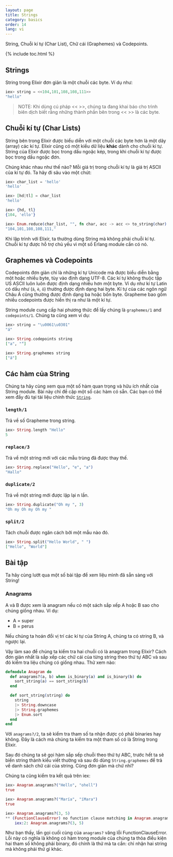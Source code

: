 ```yaml
---
layout: page
title: Strings
category: basics
order: 14
lang: vi
---
```


String, Chuỗi kí tự (Char List), Chữ cái (Graphemes) và Codepoints.

{% include toc.html %}

## Strings

String trong Elixir đơn giản là một chuỗi các byte. Ví dụ như:

```elixir
iex> string = <<104,101,108,108,111>>
"hello"
```

>NOTE: Khi dùng cú pháp << >>, chúng ta đang khai báo cho trình biên dịch biết rằng những thành phần bên trong << >> là các byte.

## Chuỗi kí tự (Char Lists)

String bên trong Elixir được biểu diễn với một chuỗi các byte hơn là một dãy (array) các kí tự. Elixir cũng có một kiểu dữ liệu **khác** dành cho chuỗi kí tự. String của Elixir được bọc trong dấu ngoặc kép, trong khi chuỗi kí tự được bọc trong dấu ngoặc đơn.

Chúng khác nhau như thế nào? Mỗi giá trị trong chuỗi kí tự là giá trị ASCII của kí tự đó. Ta hãy đi sâu vào một chút:

```elixir
iex> char_list = 'hello'
'hello'

iex> [hd|tl] = char_list
'hello'

iex> {hd, tl}
{104, 'ello'}

iex> Enum.reduce(char_list, "", fn char, acc -> acc <> to_string(char) <> "," end)
"104,101,108,108,111,"
```

Khi lập trình với Elixir, ta thường dùng String mà không phải chuỗi kí tự. Chuỗi kí tự được hỗ trợ chủ yếu vì một số Erlang module cần có nó.

## Graphemes và Codepoints

Codepoints đơn giản chỉ là những kí tự Unicode mà được biểu diễn bằng một hoặc nhiều byte, tùy vào định dạng UTF-8. Các kí tự không thuộc tập US ASCII luôn luôn được định dạng nhiều hơn một byte. Ví dụ như kí tự Latin có dấu như (`á`, `è`, `ô`) thường được định dạng hai byte. Kí tự của các ngôn ngữ Châu Á cũng thường được định dạng ba hoặc bốn byte. Grapheme bao gồm nhiều codepoints được hiển thị ra như là một kí tự.

String module cung cấp hai phương thức để lấy chúng là `graphemes/1` and `codepoints/1`. Chúng ta cũng xem ví dụ:

```elixir
iex> string = "\u0061\u0301"
"á"

iex> String.codepoints string
["a", "́"]

iex> String.graphemes string
["á"]
```

## Các hàm của String

Chúng ta hãy cùng xem qua một số hàm quan trọng và hữu ích nhất của String module. Bài này chỉ đề cập một số các hàm có sẵn. Các bạn có thể xem đầy đủ tại tài liệu chính thức [`String`](http://elixir-lang.org/docs/stable/elixir/String.html).

### `length/1`

Trả về số Grapheme trong string.

```elixir
iex> String.length "Hello"
5
```

### `replace/3`

Trả về một string mới với các mẫu trùng đã được thay thế.

```elixir
iex> String.replace("Hello", "e", "a")
"Hallo"
```

### `duplicate/2`

Trả về một string mới được lặp lại n lần.

```elixir
iex> String.duplicate("Oh my ", 3)
"Oh my Oh my Oh my "
```

### `split/2`

Tách chuỗi được ngăn cách bởi một mẫu nào đó.

```elixir
iex> String.split("Hello World", " ")
["Hello", "World"]
```

## Bài tập

Ta hãy cùng lướt qua một số bài tập để xem liệu mình đã sẵn sàng với String!

### Anagrams

A và B được xem là anagram nếu có một sách sắp xếp A hoặc B sao cho chúng giống nhau. Ví dụ:

+ A = super
+ B = perus

Nếu chúng ta hoán đổi vị trí các kí tự của String A, chúng ta có string B, và ngược lại.

Vậy làm sao để chúng ta kiểm tra hai chuỗi có là anagram trong Elixir? Cách đơn giản nhất là sắp xếp các chữ cái của từng string theo thứ tự ABC và sau đó kiểm tra liệu chúng có giống nhau. Thử xem nào:

```elixir
defmodule Anagram do
  def anagrams?(a, b) when is_binary(a) and is_binary(b) do
    sort_string(a) == sort_string(b)
  end

  def sort_string(string) do
    string
    |> String.downcase
    |> String.graphemes
    |> Enum.sort
  end
end
```

Với `anagrams?/2`, ta sẽ kiểm tra tham số ta nhận được có phải binaries hay không. Đây là cách mà chúng ta kiểm tra một tham số có là String trong Elixir.

Sau đó chúng ta sẽ gọi hàm sắp sếp chuỗi theo thứ tự ABC, trước hết ta sẽ biến string thành kiểu viết thường và sau đó dùng `String.graphemes` để trả về danh sách chữ cái của string. Cũng đơn giản mà chứ nhỉ?

Chúng ta cũng kiểm tra kết quả trên iex:

```elixir
iex> Anagram.anagrams?("Hello", "ohell")
true

iex> Anagram.anagrams?("María", "íMara")
true

iex> Anagram.anagrams?(3, 5)
** (FunctionClauseError) no function clause matching in Anagram.anagrams?/2
    iex:2: Anagram.anagrams?(3, 5)
```

Như bạn thấy, lần gọi cuối cùng của `anagrams?` văng lỗi FunctionClauseError. Lỗi này có nghĩa là không có hàm trong module của chúng ta thỏa điều kiện hai tham số không phải binary, đó chính là thứ mà ta cần: chỉ nhận hai string mà không phải thứ gì khác.
